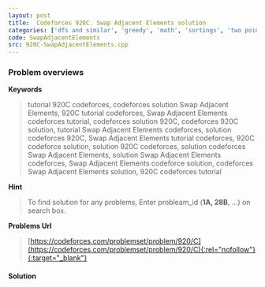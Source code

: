 ```yaml
---
layout: post
title:  Codeforces 920C. Swap Adjacent Elements solution
categories: ['dfs and similar', 'greedy', 'math', 'sortings', 'two pointers']
code: SwapAdjacentElements
src: 920C-SwapAdjacentElements.cpp
---
```

### **Problem overviews**

**Keywords**
> tutorial 920C codeforces, codeforces solution Swap Adjacent Elements, 920C tutorial codeforces, Swap Adjacent Elements codeforces tutorial, codeforces solution 920C, codeforces 920C solution, tutorial Swap Adjacent Elements codeforces, solution codeforces 920C, Swap Adjacent Elements tutorial codeforces, 920C codeforce solution, solution 920C codeforces, solution codeforces Swap Adjacent Elements, solution Swap Adjacent Elements codeforces, Swap Adjacent Elements codeforce solution, codeforces Swap Adjacent Elements solution, 920C codeforces tutorial

**Hint**
> To find solution for any problems, Enter probleam_id (**1A, 28B**, ...) on search box. 

**Problems Url**
> [https://codeforces.com/problemset/problem/920/C](https://codeforces.com/problemset/problem/920/C){:rel="nofollow"}{:target="_blank"}

#### **Solution**



